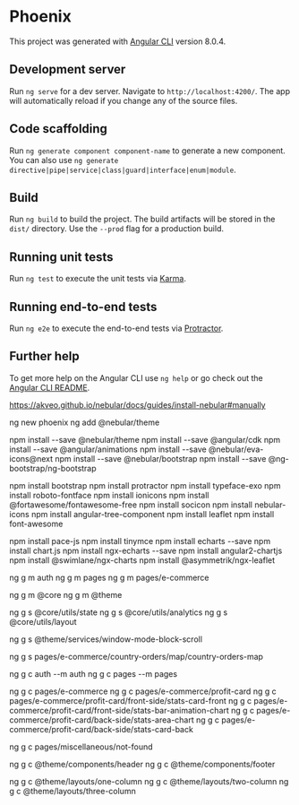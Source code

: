 # Phoenix

This project was generated with [Angular CLI](https://github.com/angular/angular-cli) version 8.0.4.

## Development server

Run `ng serve` for a dev server. Navigate to `http://localhost:4200/`. The app will automatically reload if you change any of the source files.

## Code scaffolding

Run `ng generate component component-name` to generate a new component. You can also use `ng generate directive|pipe|service|class|guard|interface|enum|module`.

## Build

Run `ng build` to build the project. The build artifacts will be stored in the `dist/` directory. Use the `--prod` flag for a production build.

## Running unit tests

Run `ng test` to execute the unit tests via [Karma](https://karma-runner.github.io).

## Running end-to-end tests

Run `ng e2e` to execute the end-to-end tests via [Protractor](http://www.protractortest.org/).

## Further help

To get more help on the Angular CLI use `ng help` or go check out the [Angular CLI README](https://github.com/angular/angular-cli/blob/master/README.md).



https://akveo.github.io/nebular/docs/guides/install-nebular#manually


ng new phoenix
ng add @nebular/theme

npm install --save @nebular/theme 
npm install --save @angular/cdk 
npm install --save @angular/animations
npm install --save @nebular/eva-icons@next
npm install --save @nebular/bootstrap
npm install --save @ng-bootstrap/ng-bootstrap


npm install bootstrap
npm install protractor
npm install typeface-exo
npm install roboto-fontface
npm install ionicons
npm install @fortawesome/fontawesome-free
npm install socicon
npm install nebular-icons
npm install angular-tree-component
npm install leaflet
npm install font-awesome


npm install pace-js
npm install tinymce
npm install echarts --save
npm install chart.js
npm install ngx-echarts --save
npm install angular2-chartjs
npm install @swimlane/ngx-charts
npm install @asymmetrik/ngx-leaflet



ng g m auth
ng g m pages
ng g m pages/e-commerce 

ng g m @core
ng g m @theme


ng g s @core/utils/state
ng g s @core/utils/analytics
ng g s @core/utils/layout

ng g s @theme/services/window-mode-block-scroll

ng g s pages/e-commerce/country-orders/map/country-orders-map


ng g c auth --m auth
ng g c pages --m pages 

ng g c pages/e-commerce 
ng g c pages/e-commerce/profit-card
ng g c pages/e-commerce/profit-card/front-side/stats-card-front
ng g c pages/e-commerce/profit-card/front-side/stats-bar-animation-chart
ng g c pages/e-commerce/profit-card/back-side/stats-area-chart
ng g c pages/e-commerce/profit-card/back-side/stats-card-back

ng g c pages/miscellaneous/not-found


ng g c @theme/components/header
ng g c @theme/components/footer



ng g c @theme/layouts/one-column
ng g c @theme/layouts/two-column
ng g c @theme/layouts/three-column

